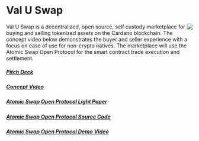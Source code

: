 # Val U Swap
<img align="right" src="https://github.com/lley154/valuswap/assets/7105016/0e96f38d-4c4c-4cea-b578-1e101172d371">
Val U Swap is a decentralized, open source, self custody marketplace for buying and selling tokenized assets on the Cardano blockchain. The concept video below demonstrates the buyer and seller experience with a focus on ease of use for non-crypto natives. The marketplace will use the Atomic Swap Open Protocol for the smart contract trade execution and settlement.


##### [Pitch Deck](https://github.com/lley154/valuswap/blob/main/docs/val-u-swap-deck.pdf)
##### [Concept Video](https://www.youtube.com/watch?v=uVY5fRDX2fw)
##### [Atomic Swap Open Protocol Light Paper](https://github.com/lley154/atomic-swap-open-protocol/blob/main/docs/Atomic-Swap-Open-Protocol-1.0.pdf)
##### [Atomic Swap Open Protocol Source Code](https://github.com/lley154/atomic-swap-open-protocol/tree/main)
##### [Atomic Swap Open Protocol Demo Video](https://www.youtube.com/watch?v=qy1gFzZeE3o)



